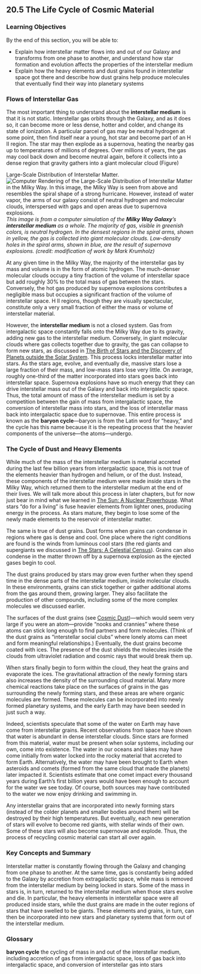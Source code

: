 ##  20.5 The Life Cycle of Cosmic Material 

### Learning Objectives

By the end of this section, you will be able to:

  - Explain how interstellar matter flows into and out of our Galaxy and transforms from one phase to another, and understand how star formation and evolution affects the properties of the interstellar medium
  - Explain how the heavy elements and dust grains found in interstellar space got there and describe how dust grains help produce molecules that eventually find their way into planetary systems

### Flows of Interstellar Gas

The most important thing to understand about the **interstellar medium** is that it is not static. Interstellar gas orbits through the Galaxy, and as it does so, it can become more or less dense, hotter and colder, and change its state of ionization. A particular parcel of gas may be neutral hydrogen at some point, then find itself near a young, hot star and become part of an H II region. The star may then explode as a supernova, heating the nearby gas up to temperatures of millions of degrees. Over millions of years, the gas may cool back down and become neutral again, before it collects into a dense region that gravity gathers into a giant molecular cloud (Figure)

Large-Scale Distribution of Interstellar Matter. ![Computer Rendering of the Large-Scale Distribution of Interstellar Matter in the Milky Way. In this image, the Milky Way is seen from above and resembles the spiral shape of a strong hurricane. However, instead of water vapor, the arms of our galaxy consist of neutral hydrogen and molecular clouds, interspersed with gaps and open areas due to supernova explosions.][1] _This image is from a computer simulation of the **Milky Way Galaxy**’s **interstellar medium** as a whole. The majority of gas, visible in greenish colors, is neutral hydrogen. In the densest regions in the spiral arms, shown in yellow, the gas is collected into giant molecular clouds. Low-density holes in the spiral arms, shown in blue, are the result of supernova explosions. (credit: modification of work by Mark Krumholz)_

At any given time in the Milky Way, the majority of the interstellar gas by mass and volume is in the form of atomic hydrogen. The much-denser molecular clouds occupy a tiny fraction of the volume of interstellar space but add roughly 30% to the total mass of gas between the stars. Conversely, the hot gas produced by supernova explosions contributes a negligible mass but occupies a significant fraction of the volume of interstellar space. H II regions, though they are visually spectacular, constitute only a very small fraction of either the mass or volume of interstellar material.

However, the **interstellar medium** is not a closed system. Gas from intergalactic space constantly falls onto the Milky Way due to its gravity, adding new gas to the interstellar medium. Conversely, in giant molecular clouds where gas collects together due to gravity, the gas can collapse to form new stars, as discussed in [The Birth of Stars and the Discovery of Planets outside the Solar System][2]. This process locks interstellar matter into stars. As the stars age, evolve, and eventually die, massive stars lose a large fraction of their mass, and low-mass stars lose very little. On average, roughly one-third of the matter incorporated into stars goes back into interstellar space. Supernova explosions have so much energy that they can drive interstellar mass out of the Galaxy and back into intergalactic space. Thus, the total amount of mass of the interstellar medium is set by a competition between the gain of mass from intergalactic space, the conversion of interstellar mass into stars, and the loss of interstellar mass back into intergalactic space due to supernovae. This entire process is known as the **baryon cycle**—baryon is from the Latin word for “heavy,” and the cycle has this name because it is the repeating process that the heavier components of the universe—the atoms—undergo.

### The Cycle of Dust and Heavy Elements

While much of the mass of the interstellar medium is material accreted during the last few billion years from intergalactic space, this is not true of the elements heavier than hydrogen and helium, or of the dust. Instead, these components of the interstellar medium were made inside stars in the Milky Way, which returned them to the interstellar medium at the end of their lives. We will talk more about this process in later chapters, but for now just bear in mind what we learned in [The Sun: A Nuclear Powerhouse][3]. What stars “do for a living” is fuse heavier elements from lighter ones, producing energy in the process. As stars mature, they begin to lose some of the newly made elements to the reservoir of interstellar matter.

The same is true of dust grains. Dust forms when grains can condense in regions where gas is dense and cool. One place where the right conditions are found is the winds from luminous cool stars (the red giants and supergiants we discussed in [The Stars: A Celestial Census][4]). Grains can also condense in the matter thrown off by a supernova explosion as the ejected gases begin to cool.

The dust grains produced by stars may grow even further when they spend time in the dense parts of the interstellar medium, inside molecular clouds. In these environments, grains can stick together or gather additional atoms from the gas around them, growing larger. They also facilitate the production of other compounds, including some of the more complex molecules we discussed earlier.

The surfaces of the dust grains (see [Cosmic Dust][5])—which would seem very large if you were an atom—provide “nooks and crannies” where these atoms can stick long enough to find partners and form molecules. (Think of the dust grains as “interstellar social clubs” where lonely atoms can meet and form meaningful relationships.) Eventually, the dust grains become coated with ices. The presence of the dust shields the molecules inside the clouds from ultraviolet radiation and cosmic rays that would break them up.

When stars finally begin to form within the cloud, they heat the grains and evaporate the ices. The gravitational attraction of the newly forming stars also increases the density of the surrounding cloud material. Many more chemical reactions take place on the surfaces of grains in the gas surrounding the newly forming stars, and these areas are where organic molecules are formed. These molecules can be incorporated into newly formed planetary systems, and the early Earth may have been seeded in just such a way.

Indeed, scientists speculate that some of the water on Earth may have come from interstellar grains. Recent observations from space have shown that water is abundant in dense interstellar clouds. Since stars are formed from this material, water must be present when solar systems, including our own, come into existence. The water in our oceans and lakes may have come initially from water locked into the rocky material that accreted to form Earth. Alternatively, the water may have been brought to Earth when asteroids and comets (formed from the same cloud that made the planets) later impacted it. Scientists estimate that one comet impact every thousand years during Earth’s first billion years would have been enough to account for the water we see today. Of course, both sources may have contributed to the water we now enjoy drinking and swimming in.

Any interstellar grains that are incorporated into newly forming stars (instead of the colder planets and smaller bodies around them) will be destroyed by their high temperatures. But eventually, each new generation of stars will evolve to become red giants, with stellar winds of their own. Some of these stars will also become supernovae and explode. Thus, the process of recycling cosmic material can start all over again.

### Key Concepts and Summary

Interstellar matter is constantly flowing through the Galaxy and changing from one phase to another. At the same time, gas is constantly being added to the Galaxy by accretion from extragalactic space, while mass is removed from the interstellar medium by being locked in stars. Some of the mass in stars is, in turn, returned to the interstellar medium when those stars evolve and die. In particular, the heavy elements in interstellar space were all produced inside stars, while the dust grains are made in the outer regions of stars that have swelled to be giants. These elements and grains, in turn, can then be incorporated into new stars and planetary systems that form out of the interstellar medium.

### Glossary

**baryon cycle** the cycling of mass in and out of the interstellar medium, including accretion of gas from intergalactic space, loss of gas back into intergalactic space, and conversion of interstellar gas into stars 

   [1]: https://cnx.org/resources/b78b8c79c6755c9c6b5a0affb6eb735e4ba0098b/OSC_Astro_20_05_ISM_global.jpg
   [2]: /contents/2e737be8-ea65-48c3-aa0a-9f35b4c6a966@14.4:a4d25617-b0da-4fe3-8542-322122f7e7d3@3
   [3]: /contents/2e737be8-ea65-48c3-aa0a-9f35b4c6a966@14.4:3e4a13f1-3aeb-4fe2-b9f5-dc354139c29f@3
   [4]: /contents/2e737be8-ea65-48c3-aa0a-9f35b4c6a966@14.4:810ba736-3e15-48e2-9491-cf0f401611c3@3
   [5]: /contents/2e737be8-ea65-48c3-aa0a-9f35b4c6a966@14.4:9e1d113d-c083-451f-806a-31b3c54b4a05@3

